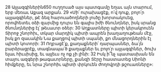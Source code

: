 28 Այլազգիներին650 ուղղուած այս պատգամը եղաւ այն տարում, երբ մեռաւ Աքազ արքան.
29 «Մի՛ ուրախացէք, ո՛վ դուք, բոլո՛ր այլազգիներ,
թէ ձեզ հարուածողների լուծը խորտակուեց,
որովհետեւ օձի զարմից դուրս են գալիս իժի ծնունդներ,
իսկ սրանց ծնունդներից էլ՝ թեւաւոր օձեր:
30 Աղքատները պիտի կերակրուեն Տիրոջ շնորհիւ,
տկար մարդիկ պիտի ապրեն խաղաղութեան մէջ,
իսկ քո զաւակին Նա քաղցով պիտի սպանի,
քո մնացորդներին էլ պիտի կոտորի:
31 Ողբացէ՛ք, քաղաքների՛ դարպասներ,
ձա՛յն բարձրացրէք, տագնապա՛ծ քաղաքներ եւ բոլո՛ր այլազգիներ,
ծուխ ելաւ հիւսիսից,
եւ այլեւս ոչ ոք չի լինի:
32 Իսկ ի՞նչ պատասխան են տալու ազգերի թագաւորները,
քանզի Տէրը հաստատեց Սիոնի հիմքերը,
եւ նրա շնորհիւ պիտի փրկուեն ժողովրդի թշուառները»:
